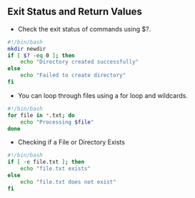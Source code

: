 ## Exit Status and Return Values

- Check the exit status of commands using $?.

```bash
#!/bin/bash
mkdir newdir
if [ $? -eq 0 ]; then
    echo "Directory created successfully"
else
    echo "Failed to create directory"
fi
```

- You can loop through files using a for loop and wildcards.

```bash
#!/bin/bash
for file in *.txt; do
    echo "Processing $file"
done
```

- Checking if a File or Directory Exists

```bash
#!/bin/bash
if [ -e file.txt ]; then
    echo "file.txt exists"
else
    echo "file.txt does not exist"
fi
```
